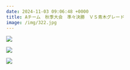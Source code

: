 ```yaml
---
date: 2024-11-03 09:06:48 +0000
title: Aチーム　秋季大会　準々決勝　ＶＳ青木グレード
image: /img/322.jpg
---
```

![](/img/322.jpg)

![](/img/320.jpg)

![](/img/319.jpg)

